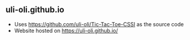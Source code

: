 ## uli-oli.github.io
* Uses https://github.com/uli-oli/Tic-Tac-Toe-CSSI as the source code
* Website hosted on https://uli-oli.github.io/
